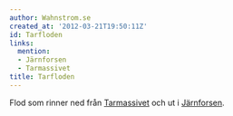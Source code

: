 ```yaml
---
author: Wahnstrom.se
created_at: '2012-03-21T19:50:11Z'
id: Tarfloden
links:
  mention:
  - Järnforsen
  - Tarmassivet
title: Tarfloden
---
```


Flod som rinner ned från [Tarmassivet] och ut i [Järnforsen].

  [Tarmassivet]: Tarmassivet
  [Järnforsen]: Järnforsen
